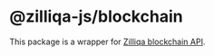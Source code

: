 # @zilliqa-js/blockchain

This package is a wrapper for
[Zilliqa blockchain API](https://dev.zilliqa.com/docs/apis/api-introduction).
